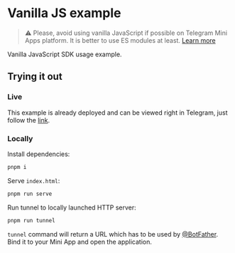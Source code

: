 # Vanilla JS example

> ⚠️ Please, avoid using vanilla JavaScript if possible on Telegram Mini Apps
> platform. It is better to use ES modules at least. [Learn more](../../README.md#iife) 

Vanilla JavaScript SDK usage example.

## Trying it out

### Live

This example is already deployed and can be viewed right in Telegram, just follow
the [link](https://t.me/tmajsbot/vanilla_js_example).

### Locally

Install dependencies:

```bash
pnpm i
```

Serve `index.html`:

```bash
pnpm run serve
```

Run tunnel to locally launched HTTP server:

```bash
pnpm run tunnel
```

`tunnel` command will return a URL which has to be used by [@BotFather](https://t.me/botfather). Bind
it to your Mini App and open the application.